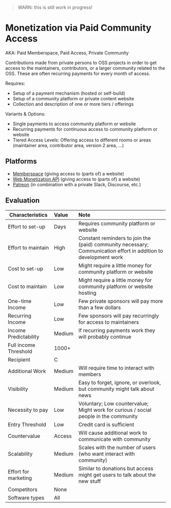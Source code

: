 > WARN: this is still work in progress!

# Monetization via Paid Community Access
AKA: Paid Memberspace, Paid Access, Private Community

Contributions made from private persons to OSS projects in order to get access to the maintainers, contributors, or a larger community related to the OSS. These are often recurring payments for every month of access.

Requires:
* Setup of a payment mechanism (hosted or self-build)
* Setup of a community platform or private content website
* Collection and description of one or more tiers / offerings

Variants & Options:
* Single payments to access community platform or website
* Recurring payments for continuous access to community platform or website
* Tiered Access Levels: Offering access to different rooms or areas (maintainer area, contributor area, version 2 area, ...)

## Platforms
* [Memberspace](https://www.memberspace.com/) (giving access to (parts of) a website)
* [Web Monetization API](https://webmonetization.org/) (giving access to (parts of) a website)
* [Patreon](https://www.patreon.com/) (in combination with a private Slack, Discourse, etc.)

## Evaluation

| Characteristics                   | Value  | Note |
| --------------------------------- |:------ |:---- |
| Effort to set-up                  | Days   | Requires community platform or website
| Effort to maintain                | High   | Constant reminders to join the (paid) community necessary; Communication effort in addition to development work
| Cost to set-up                    | Low    | Might require a little money for community platform or website 
| Cost to maintain                  | Low    | Might require a little money for community platform or website hosting
| One-time Income                   | Low    | Few private sponsors will pay more than a few dollars
| Recurring Income                  | Low    | Few sponsors will pay recurringly for access to maintainers
| Income Predictability             | Medium | If recurring payments work they will probably continue  
| Full income Threshold             | 1000+  | 
| Recipient                         | C      | 
| Additional Work                   | Medium | Will require time to interact with members
| Visibility                        | Medium | Easy to forget, ignore, or overlook, but community might talk about news
| Necessity to pay                  | Low    | Voluntary; Low countervalue; Might work for curious / social people in the community
| Entry Threshold                   | Low    | Credit card is sufficient
| Countervalue                      | Access | Will cause additional work to communicate with community
| Scalability                       | Medium | Scales with the number of users (who want interact with community)
| Effort for marketing              | Medium | Similar to donations but access might get users to talk about the new stuff
| Competitors                       | None   | 
| Software types                    | All    | 
